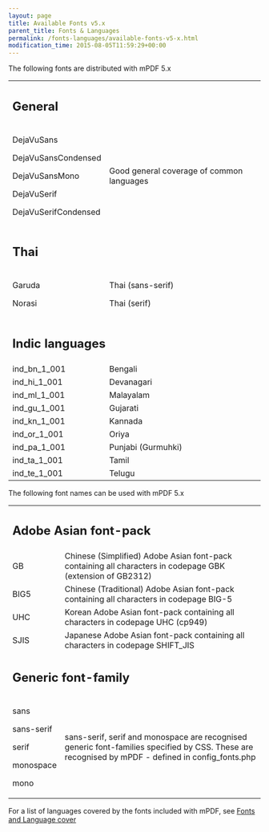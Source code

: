 ```yaml
---
layout: page
title: Available Fonts v5.x
parent_title: Fonts & Languages
permalink: /fonts-languages/available-fonts-v5-x.html
modification_time: 2015-08-05T11:59:29+00:00
---
```


<p>The following fonts are distributed with mPDF 5.x</p>
<table class="table"> <tbody>
<tr>
<td colspan="2">

## General

</td>
</tr>
<tr>
<td>
<p>DejaVuSans</p>
<p>DejaVuSansCondensed</p>
<p>DejaVuSansMono</p>
<p>DejaVuSerif</p>
<p>DejaVuSerifCondensed</p>
</td>
<td>Good general coverage of common languages

</td>
</tr>
<tr>
<td colspan="2">

## Thai

</td>
</tr>
<tr>
<td>
<p>Garuda</p>
<p>Norasi</p>
</td>
<td>
<p>Thai (sans-serif)</p>
<p>Thai (serif)</p>
</td>
</tr>
<tr>
<td colspan="2">

## Indic languages

</td>
</tr>
<tr>
<td>ind_bn_1_001</td>
<td>Bengali</td>
</tr>
<tr>
<td>ind_hi_1_001</td>
<td>Devanagari</td>
</tr>
<tr>
<td>ind_ml_1_001</td>
<td>Malayalam</td>
</tr>
<tr>
<td>ind_gu_1_001</td>
<td>Gujarati</td>
</tr>
<tr>
<td>ind_kn_1_001</td>
<td>Kannada</td>
</tr>
<tr>
<td>ind_or_1_001</td>
<td>Oriya</td>
</tr>
<tr>
<td>ind_pa_1_001</td>
<td>Punjabi (Gurmuhki)</td>
</tr>
<tr>
<td>ind_ta_1_001</td>
<td>Tamil</td>
</tr>
<tr>
<td>ind_te_1_001</td>
<td>Telugu</td>
</tr>
</tbody> </table>
<p>The following font names can be used with mPDF 5.x</p>
<table class="table"> <tbody>
<tr>
<td colspan="2">

## Adobe Asian font-pack

</td>
</tr>
<tr>
<td>
<p>GB</p>
</td>
<td>Chinese (Simplified) Adobe Asian font-pack containing all characters in codepage GBK (extension of GB2312)</td>
</tr>
<tr>
<td>BIG5</td>
<td>Chinese (Traditional) Adobe Asian font-pack containing all characters in codepage BIG-5</td>
</tr>
<tr>
<td>UHC</td>
<td>Korean Adobe Asian font-pack containing all characters in codepage UHC (cp949)</td>
</tr>
<tr>
<td>SJIS</td>
<td>Japanese Adobe Asian font-pack containing all characters in codepage SHIFT_JIS</td>
</tr>
<tr>
<td colspan="2">

## Generic font-family

</td>
</tr>
<tr>
<td>
<p>sans</p>
<p>sans-serif</p>
<p>serif</p>
<p>monospace</p>
<p>mono</p>
</td>
<td>
<p>sans-serif, serif and monospace are recognised generic font-families specified by CSS. These are recognised by mPDF - defined in <span class="filename">config_fonts.php</span></p>
</td>
</tr>
</tbody> </table>
<p>For a list of languages covered by the fonts included with mPDF, see <a href="{{ "/fonts-languages/fonts-language-cover-v5-x.html" | prepend: site.baseurl }}">Fonts and Language cover</a></p>
